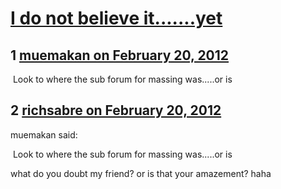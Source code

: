 # [I do not believe it.......yet](https://community.fantasyflightgames.com/topic/60736-i-do-not-believe-ityet/)

## 1 [muemakan on February 20, 2012](https://community.fantasyflightgames.com/topic/60736-i-do-not-believe-ityet/?do=findComment&comment=596631)

 Look to where the sub forum for massing was.....or is

## 2 [richsabre on February 20, 2012](https://community.fantasyflightgames.com/topic/60736-i-do-not-believe-ityet/?do=findComment&comment=596633)

muemakan said:

 Look to where the sub forum for massing was.....or is



what do you doubt my friend? or is that your amazement? haha

